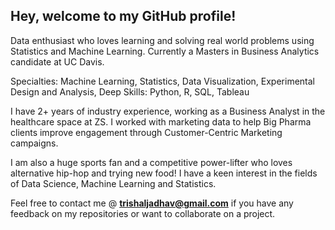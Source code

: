 ## Hey, welcome to my GitHub profile!

Data enthusiast who loves learning and solving real world problems using Statistics and Machine Learning. Currently a Masters in Business Analytics candidate at UC Davis.

Specialties: Machine Learning, Statistics, Data Visualization, Experimental Design and Analysis, Deep Skills: Python, R, SQL, Tableau

I have 2+ years of industry experience, working as a Business Analyst in the healthcare space at ZS. I worked with marketing data to help Big Pharma clients improve engagement through Customer-Centric Marketing campaigns.

I am also a huge sports fan and a competitive power-lifter who loves alternative hip-hop and trying new food!
I have a keen interest in the fields of Data Science, Machine Learning and Statistics.

Feel free to contact me @ **trishaljadhav@gmail.com** if you have any feedback on my repositories or want to collaborate on a project.

